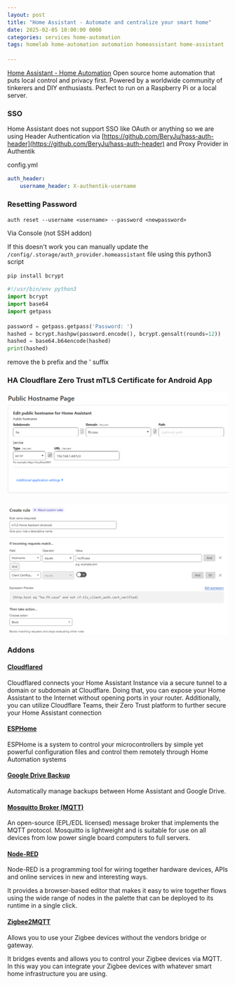```yaml
---
layout: post
title: "Home Assistant - Automate and centralize your smart home"
date: 2025-02-05 10:00:00 0000
categories: services home-automation
tags: homelab home-automation automation homeassistant home-assistant

---
```


[Home Assistant - Home Automation](https://www.home-assistant.io/) Open source home automation that puts local control and privacy first. Powered by a worldwide community of tinkerers and DIY enthusiasts. Perfect to run on a Raspberry Pi or a local server. 

### SSO
Home Assistant does not support SSO like OAuth or anything so we are using Header Authentication via [https://github.com/BeryJu/hass-auth-header](https://github.com/BeryJu/hass-auth-header) and Proxy Provider in Authentik

config.yml
```yaml
auth_header:
    username_header: X-authentik-username
```

### Resetting Password
`auth reset --username <username> --password <newpassword>`

Via Console (not SSH addon)

If this doesn't work you can manually update the `/config/.storage/auth_provider.homeassistant` file using this python3 script

`pip install bcrypt`
```python
#!/usr/bin/env python3
import bcrypt
import base64
import getpass

password = getpass.getpass('Password: ')
hashed = bcrypt.hashpw(password.encode(), bcrypt.gensalt(rounds=12))
hashed = base64.b64encode(hashed)
print(hashed)
```

remove the b prefix and the ' suffix

### HA Cloudflare Zero Trust mTLS Certificate for Android App
![ha1.png](/assets/img/old/ha1.png)

![ha2.png](/assets/img/old/ha2.png)

### Addons
#### [Cloudflared](https://github.com/cloudflare/cloudflared)
Cloudflared connects your Home Assistant Instance via a secure tunnel to a domain or subdomain at Cloudflare. Doing that, you can expose your Home Assistant to the Internet without opening ports in your router. Additionally, you can utilize Cloudflare Teams, their Zero Trust platform to further secure your Home Assistant connection

#### [ESPHome](https://esphome.io/)
ESPHome is a system to control your microcontrollers by simple yet powerful configuration files and control them remotely through Home Automation systems

#### [Google Drive Backup](https://github.com/sabeechen/hassio-google-drive-backup)
Automatically manage backups between Home Assistant and Google Drive.

#### [Mosquitto Broker (MQTT)](https://github.com/home-assistant/addons/tree/master/mosquitto)
An open-source (EPL/EDL licensed) message broker that implements the MQTT protocol. Mosquitto is lightweight and is suitable for use on all devices from low power single board computers to full servers.

#### [Node-RED](https://github.com/hassio-addons/addon-node-red)
Node-RED is a programming tool for wiring together hardware devices, APIs and online services in new and interesting ways.

It provides a browser-based editor that makes it easy to wire together flows using the wide range of nodes in the palette that can be deployed to its runtime in a single click.

#### [Zigbee2MQTT](https://github.com/zigbee2mqtt/hassio-zigbee2mqtt/tree/master/zigbee2mqtt)
Allows you to use your Zigbee devices without the vendors bridge or gateway.

It bridges events and allows you to control your Zigbee devices via MQTT. In this way you can integrate your Zigbee devices with whatever smart home infrastructure you are using.
